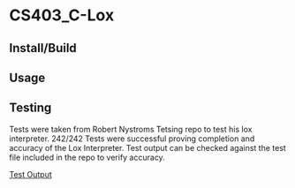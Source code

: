 # CS403_C-Lox

## Install/Build

## Usage

## Testing
Tests were taken from Robert Nystroms Tetsing repo to test his lox interpreter.
242/242 Tests were successful proving completion and accuracy of the Lox Interpreter.
Test output can be checked against the test file included in the repo to verify accuracy.

[Test Output](testoutput.md)


